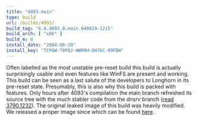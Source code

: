 ```yaml
---
title: "4093.main"
type: build
url: /builds/4093/
build_tag: "6.0.4093.0.main.040819-1215"
build_arch: [ "x86" ]
build_m: 8
install_date: "2004-08-20"
install_key: "TCP8W-T8PQJ-WWRRH-QH76C-99FBW"
---
```


Often labelled as the most unstable pre-reset build this build is actually surprisingly usable and even features like WinFS are present and working. This build can be seen as a last salute of the developers to Longhorn in its pre-reset state. Presumably, this is also why this build is packed with features. Only hours after 4093's compilation the main branch refreshed its source tree with the much stabler code from the _dnsrv_ branch ([read 3790.1232](/builds/3790/)). The original leaked image of this build was heavily modified. We released a proper image since which can be found [here](/fixed-version-4093/).